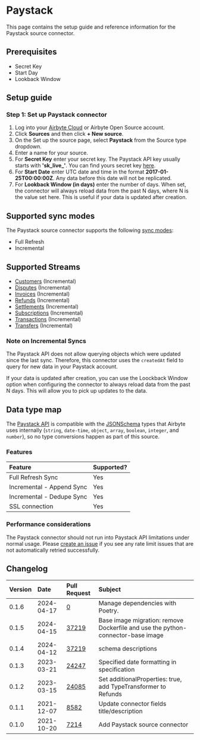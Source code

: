 # Paystack
This page contains the setup guide and reference information for the Paystack source connector.

## Prerequisites
* Secret Key
* Start Day
* Lookback Window

## Setup guide
### Step 1: Set up Paystack connector
1. Log into your [Airbyte Cloud](https://cloud.airbyte.io/workspaces) or Airbyte Open Source account.
2. Click **Sources** and then click **+ New source**. 
3. On the Set up the source page, select **Paystack** from the Source type dropdown.
4. Enter a name for your source.
5. For **Secret Key** enter your secret key. The Paystack API key usually starts with **'sk_live_'**. You can find yours secret key [here](https://dashboard.paystack.com/#/settings/developer).
6. For **Start Date** enter UTC date and time in the format **2017-01-25T00:00:00Z**. Any data before this date will not be replicated.
7. For **Lookback Window (in days)** enter the number of days. When set, the connector will always reload data from the past N days, where N is the value set here. This is useful if your data is updated after creation.

## Supported sync modes
The Paystack source connector supports the following [sync modes](https://docs.airbyte.com/cloud/core-concepts#connection-sync-modes):
* Full Refresh
* Incremental

## Supported Streams

* [Customers](https://paystack.com/docs/api/customer#list) \(Incremental\)
* [Disputes](https://paystack.com/docs/api/dispute) \(Incremental\)
* [Invoices](https://paystack.com/docs/api/payment-request) \(Incremental\)
* [Refunds](https://paystack.com/docs/api/refund) \(Incremental\)
* [Settlements](https://paystack.com/docs/api/settlement) \(Incremental\)
* [Subscriptions](https://paystack.com/docs/api/subscription) \(Incremental\)
* [Transactions](https://paystack.com/docs/api/transaction) \(Incremental\)
* [Transfers](https://paystack.com/docs/api/transfer) \(Incremental\)

### Note on Incremental Syncs

The Paystack API does not allow querying objects which were updated since the last sync. Therefore, this connector uses the `createdAt` field to query for new data in your Paystack account.

If your data is updated after creation, you can use the Loockback Window option when configuring the connector to always reload data from the past N days. This will allow you to pick up updates to the data.

## Data type map

The [Paystack API](https://paystack.com/docs/api) is compatible with the [JSONSchema](https://json-schema.org/understanding-json-schema/reference/index.html) types that Airbyte uses internally \(`string`, `date-time`, `object`, `array`, `boolean`, `integer`, and `number`\), so no type conversions happen as part of this source.

### Features

| Feature                   | Supported? |
|:--------------------------|:-----------|
| Full Refresh Sync         | Yes        |
| Incremental - Append Sync | Yes        |
| Incremental - Dedupe Sync | Yes        |
| SSL connection            | Yes        |

### Performance considerations

The Paystack connector should not run into Paystack API limitations under normal usage. Please [create an issue](https://github.com/airbytehq/airbyte/issues) if you see any rate limit issues that are not automatically retried successfully.


## Changelog

| Version | Date       | Pull Request                                             | Subject                                                        |
|:--------|:-----------|:---------------------------------------------------------|:---------------------------------------------------------------|
| 0.1.6 | 2024-04-17 | [0](https://github.com/airbytehq/airbyte/pull/0) | Manage dependencies with Poetry. |
| 0.1.5 | 2024-04-15 | [37219](https://github.com/airbytehq/airbyte/pull/37219) | Base image migration: remove Dockerfile and use the python-connector-base image |
| 0.1.4 | 2024-04-12 | [37219](https://github.com/airbytehq/airbyte/pull/37219) | schema descriptions |
| 0.1.3 | 2023-03-21 | [24247](https://github.com/airbytehq/airbyte/pull/24247) | Specified date formatting in specification |
| 0.1.2 | 2023-03-15 | [24085](https://github.com/airbytehq/airbyte/pull/24085) | Set additionalProperties: true, add TypeTransformer to Refunds |
| 0.1.1 | 2021-12-07 | [8582](https://github.com/airbytehq/airbyte/pull/8582) | Update connector fields title/description |
| 0.1.0 | 2021-10-20 | [7214](https://github.com/airbytehq/airbyte/pull/7214) | Add Paystack source connector |
